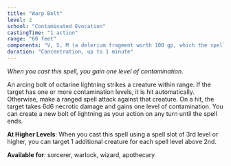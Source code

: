 ```yaml
---
title: "Warp Bolt"
level: 2
school: "Contaminated Evocation"
castingTime: "1 action"
range: "60 feet"
components: "V, S, M (a delerium fragment worth 100 gp, which the spell consumes)"
duration: "Concentration, up to 1 minute"
---
```


_When you cast this spell, you gain one level of contamination._

An arcing bolt of octarine lightning strikes a creature within range. If the target has one or more contamination levels, it is hit automatically. Otherwise, make a ranged spell attack against that creature. On a hit, the target takes 6d6 necrotic damage and gains one level of contamination.
You can create a new bolt of lightning as your action on any turn until the spell ends.

**At Higher Levels**: When you cast this spell using a spell slot of 3rd level or higher, you can target 1 additional creature for each spell level above 2nd.

**Available for**: sorcerer, warlock, wizard, apothecary
